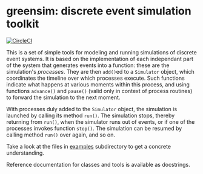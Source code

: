 # greensim: discrete event simulation toolkit

[![CircleCI](https://circleci.com/gh/ElementAI/greensim.svg?style=svg&circle-token=31275ead18a30a28dae9e44069f26a4ea58046f0)](https://circleci.com/gh/ElementAI/greensim)

This is a set of simple tools for modeling and running simulations of discrete
event systems. It is based on the implementation of each independant part of
the system that generates events into a function: these are the simulation's
*processes*. They are then `add()`ed to a `Simulator` object, which
coordinates the timeline over which processes execute. Such functions indicate
what happens at various moments within this process, and using functions
`advance()` and `pause()` (valid only in context of process routines) to
forward the simulation to the next moment.

With processes duly added to the `Simulator` object, the simulation is
launched by calling its method `run()`. The simulation stops, thereby
returning from `run()`, when the simulator runs out of events, or if one of
the processes invokes function `stop()`. The simulation can be resumed by
calling method `run()` over again, and so on.

Take a look at the files in [examples]() subdirectory to get a concrete
understanding.

Reference documentation for classes and tools is available as docstrings.
